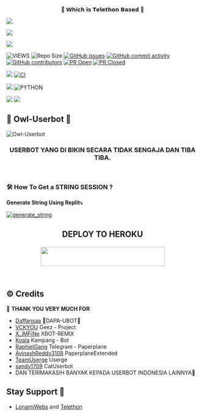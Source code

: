 <p align="center"> 🦉  𝗪𝗵𝗶𝗰𝗵 𝗶𝘀 𝗧𝗲𝗹𝗲𝘁𝗵𝗼𝗻 𝗕𝗮𝘀𝗲𝗱 🦉 </p>
<p align="left">
  <a href="https://github.com/maspion27/Owl-Userbot/fork"><img src="https://img.shields.io/github/forks/maspion27/Owl-Userbot?label=Fork&style=social"></a>
  </p>
<p align="left">
  <a href="https://github.com/maspion27/Owl-Userbot"><img src="https://img.shields.io/github/stars/maspion27/Owl-Userbot?style=social"></a>
  </p>
<p align="left">
  <a href="https://github.com/maspion27/Owl-Userbot/blob/Owl-Userbot/LICENSE"><img src="https://img.shields.io/github/license/maspion27/Owl-Userbot?&style=social&logo=github">
  </a></p>

![VIEWS](https://komarev.com/ghpvc/?username=maspion27)
![Repo Size](https://img.shields.io/github/repo-size/maspion27/Owl-Userbot?&style=plastic&logo=github)
[![GitHub issues](https://img.shields.io/github/issues/maspion27/Owl-Userbot?&style=plastic&logo=github)](https://github.com/maspion27/Owl-Userbot/issues)
[![GitHub commit activity](https://img.shields.io/github/commit-activity/m/maspion27/Owl-Userbot?&style=plastic&logo=github)](https://github.com/maspion27/Owl-Userbot/graphs/commit-activity)
[![GitHub contributors](https://img.shields.io/github/contributors/maspion27/Owl-Userbot?&style=plastic&logo=github)](https://GitHub.com/maspion27/Owl-Userbot/graphs/contributors/)
[![PR Open](https://img.shields.io/github/issues-pr/maspion27/Owl-Userbot?&style=plastic&logo=github)](https://github.com/maspion27/Owl-Userbot/pulls)
[![PR Closed](https://img.shields.io/github/issues-pr-closed/maspion27/Owl-Userbot?&style=plastic&logo=github)](https://github.com/maspion27/Owl-Userbot/pulls?q=is:closed)
<p align="justify">
<a href="https://github.com/maspion27/Owl-Userbot/commits/Owl-Userbot"><img src="https://img.shields.io/github/last-commit/maspion27/Owl-Userbot?color=ff69b4&logo=github&logoColor=ff69b4&style=for-the-badge" /></a>
<a href="https://github.com/maspion27/Owl-Userbot/actions/workflows/main.yml"><img src="https://img.shields.io/github/workflow/status/maspion27/Owl-Userbot/CI/Owl-Userbot?style=for-the-badge&logo=github-actions&logoColor=aqua" alt="CI" /></a>
</p>
<p align="justify">
<a href="https://pypi.org/project/Telethon/"><img src="https://img.shields.io/pypi/v/telethon?color=important&label=telethon&logo=python&logoColor=brightgreen&style=for-the-badge" /></a>
<img alt="PYTHON" src="https://img.shields.io/badge/PYTHON-v3.9.5-white?style=for-the-badge&logo=appveyor"/>
</p>
<p align="left">
</p>
<a href="https://t.me/GeezSupportGroup"><img src="https://img.shields.io/badge/Join-Group1%20Support-blue.svg?style=for-the-badge&logo=Telegram"></a>
<a href="https://t.me/VcgSupportGroup"><img src="https://img.shields.io/badge/Join-Group2%20Support-blue.svg?style=for-the-badge&logo=Telegram"></a>

##  🦉 Owl-Userbot 🦉 
![Owl-Userbot](https://telegra.ph/file/cc9b45e639efe047ce719.png)

<h3 align="center">USERBOT YANG DI BIKIN SECARA TIDAK SENGAJA DAN TIBA TIBA.</h3>
<p align="center">&nbsp;</p>


### 🛠️ How To Get a STRING SESSION ?

**Generate String Using Replit⤵️**

<a href="https://replit.com/@Vckyou/Geez-String-Session#main.py"><img src="https://img.shields.io/badge/run-string__session.py-magenta?style=for-the-badge&logo=repl.it" alt="generate_string" /></a>

## <p align="center">DEPLOY TO HEROKU</p>

<p align="center"><a href="https://heroku.com/deploy?template=https://github.com/maspion27/Owl-Userbot/tree/Owl-Userbot">
  <img src="https://img.shields.io/badge/Deploy%20To%20Heroku-pink?style=flat&logo=heroku" width="325" height="50.100" /></a></p>

<br>
</p>

## © Credits 

 🙏 **THANK YOU VERY MUCH FOR**

*   [Daffansaa](https://github.com/Daffansaa/DAPA-UBOT)   🐯DAPA-UBOT🐯
*   [VCKYOU](https://github.com/Vckyou/Geez-Project)    Geez - Project
*   [X_iMFiNe](https://github.com/ximfine/xBot-Remix)    XBOT-REMIX
*   [Koala](https://github.com/ManusiaRakitan/Kampang-Bot)    Kampang - Bot
*   [RaphielGang](https://github.com/RaphielGang)    Telegram - Paperplane
*   [AvinashReddy3108](https://github.com/AvinashReddy3108)    PaperplaneExtended
*   [TeamUserge](https://github.com/UsergeTeam/Userge)    Userge
*   [sandy1709](https://github.com/sandy1709/catuserbot)    CatUserbot
*   DAN TERIMAKASIH BANYAK KEPADA USERBOT INDONESIA LAINNYA🙏


## Stay Support 🚀
*   [LonamiWebs](https://github.com/LonamiWebs/) and [Telethon](https://github.com/LonamiWebs/Telethon)
